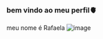 ### bem vindo ao meu perfil🫀

meu nome é Rafaela
![image](https://github.com/rafawasieleki/rafawasieleki/assets/143093586/62682bdf-cca8-4934-ae2e-ea07c2c57753)
